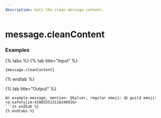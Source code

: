 ```yaml
---
description: Gets the clean message content.
---
```


# message.cleanContent

### Examples

{% tabs %}
{% tab title="Input" %}
```text
{message.cleanContent}
```
{% endtab %}

{% tab title="Output" %}
```text
An example message, mention: @Sylver, regular emoji: 😄 guild emoji: <a:safetyjim:418855513116246016>
```{% endtab %}
{% endtabs %}